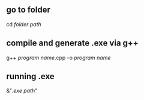 ## go to folder

cd *folder path*

## compile and generate .exe via g++

g++ *program name*.cpp -o *program name*

## running .exe

&"*.exe path*"
